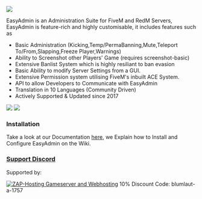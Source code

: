 ![](https://camo.githubusercontent.com/344c9aa3aa15cb505708b6940decb2e9f87588378926404845260e91018a7a68/68747470733a2f2f626c756d6c6175742e6d652f732f586a356b5933347234387a346547452f70726576696577)

EasyAdmin is an Administration Suite for FiveM and RedM Servers, EasyAdmin is feature-rich and highly customisable, it includes features such as

- Basic Administration (Kicking,Temp/PermaBanning,Mute,Teleport To/From,Slapping,Freeze Player,Warnings)
- Ability to Screenshot other Players' Game (requires screenshot-basic)
- Extensive Banlist System which is highly resiliant to ban evasion 
- Basic Ability to modify Server Settings from a GUI.
- Extensive Permission system utilising FiveM's inbuilt ACE System.
- API to allow Developers to Communicate with EasyAdmin
- Translation in 10 Languages (Community Driven)
- Actively Supported & Updated since 2017

![](https://blumlaut.me/s/HmczjLf9gTezJCp/preview)
![](https://blumlaut.me/s/WkjtXnJiHowjHFQ/preview)

### Installation

Take a look at our Documentation [here](https://github.com/Blumlaut/EasyAdmin/wiki/0.-Installing-EasyAdmin,-TL;DR-Edition), we Explain how to Install and Configure EasyAdmin on the Wiki.

### [Support Discord](https://discord.gg/GugyRU8)

Supported by:

<a href='https://zap-hosting.com/easyadmin'><img src="https://zap-cdn.com/interface/_images/banner/gameserver/fivem-affiliate-banner-1006x180.png" alt="ZAP-Hosting Gameserver and Webhosting"></a>
10% Discount Code:  blumlaut-a-1757 

